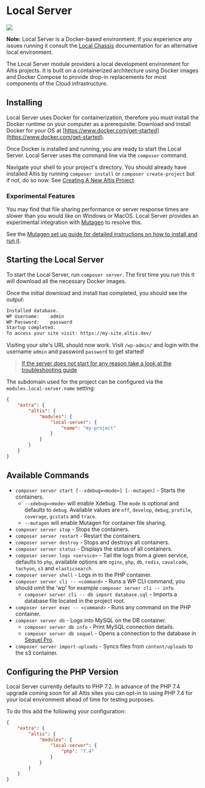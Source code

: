 # Local Server

![](./assets/banner-local-server.png)

**Note:** Local Server is a Docker-based environment. If you experience any issues running it consult the [Local Chassis](docs://local-chassis) documentation for an alternative local environment.

The Local Server module providers a local development environment for Altis projects. It is built on a containerized architecture using Docker images and Docker Compose to provide drop-in replacements for most components of the Cloud infrastructure.

## Installing

Local Server uses Docker for containerization, therefore you must install the Docker runtime on your computer as a prerequisite. Download and install Docker for your OS at [https://www.docker.com/get-started](https://www.docker.com/get-started).

Once Docker is installed and running, you are ready to start the Local Server. Local Server uses the command line via the `composer` command.

Navigate your shell to your project's directory. You should already have installed Altis by running `composer install` or `composer create-project` but if not, do so now. See [Creating A New Altis Project](https://www.altis-dxp.com/resources/docs/getting-started/#creating-a-new-altis-project).

### Experimental Features

You may find that file sharing performance or server response times are slower than you would like on Windows or MacOS. Local Server provides an experimental integration with [Mutagen](https://mutagen.io/) to resolve this.

See the [Mutagen set up guide for detailed instructions on how to install and run it](./mutagen-file-sharing.md).

## Starting the Local Server

To start the Local Server, run `composer server`. The first time you run this it will download all the necessary Docker images.

Once the initial download and install has completed, you should see the output:

```sh
Installed database.
WP Username:	admin
WP Password:	password
Startup completed.
To access your site visit: https://my-site.altis.dev/
```

Visiting your site's URL should now work. Visit `/wp-admin/` and login with the username `admin` and password `password` to get started!

> [If the server does not start for any reason take a look at the troubleshooting guide](./troubleshooting.md)

The subdomain used for the project can be configured via the `modules.local-server.name` setting:

```json
{
	"extra": {
		"altis": {
			"modules": {
				"local-server": {
					"name": "my-project"
				}
			}
		}
	}
}
```

## Available Commands

* `composer server start [--xdebug=<mode>] [--mutagen]` - Starts the containers.
  * `--xdebug=<mode>` will enable Xdebug. The `mode` is optional and defaults to `debug`. Available values are `off`, `develop`, `debug`, `profile`, `coverage`, `gcstats` and `trace`.
  * `--mutagen` will enable Mutagen for container file sharing.
* `composer server stop` - Stops the containers.
* `composer server restart` - Restart the containers.
* `composer server destroy` - Stops and destroys all containers.
* `composer server status` - Displays the status of all containers.
* `composer server logs <service>` - Tail the logs from a given service, defaults to `php`, available options are `nginx`, `php`, `db`, `redis`, `cavalcade`, `tachyon`, `s3` and `elasticsearch`.
* `composer server shell` - Logs in to the PHP container.
* `composer server cli -- <command>` - Runs a WP CLI command, you should omit the 'wp' for example `composer server cli -- info`
  * `composer server cli -- db import database.sql` - Imports a database file located in the project root.
* `composer server exec -- <command>` - Runs any command on the PHP container.
* `composer server db` - Logs into MySQL on the DB container.
  * `composer server db info` - Print MySQL connection details.
  * `composer server db sequel` - Opens a connection to the database in [Sequel Pro](https://sequelpro.com).
* `composer server import-uploads` - Syncs files from `content/uploads` to the s3 container.

## Configuring the PHP Version

Local Server currently defaults to PHP 7.2. In advance of the PHP 7.4 upgrade coming soon for all Altis sites you can opt-in to using PHP 7.4 for your local environment ahead of time for testing purposes.

To do this add the following your configuration:

```json
{
	"extra": {
		"altis": {
			"modules": {
				"local-server": {
					"php": "7.4"
				}
			}
		}
	}
}
```
